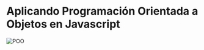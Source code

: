 # Aplicando Programación Orientada a Objetos en Javascript

![POO](https://user-images.githubusercontent.com/48861419/83157190-ef7be900-a0c8-11ea-8ac7-3af9cfa6f05f.png)
